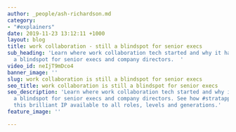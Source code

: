 ```yaml
---
author: _people/ash-richardson.md
category:
- "#explainers"
date: 2019-11-23 13:12:11 +1000
layout: blog
title: work collaboration - still a blindspot for senior execs
sub_heading: 'Learn where work collaboration tech started and why it has remained
  a blindspot for senior execs and company directors.  '
video_id: neIjT9mDco4
banner_image: ''
slug: work collaboration is still a blindspot for senior execs
seo_title: work collaboration is still a blindspot for senior execs
seo_description: 'Learn where work collaboration tech started and why it has remained
  a blindspot for senior execs and company directors. See how #stratapp is making
  this brilliant IP available to all roles, levels and generations.'
feature_image: ''

---
```

